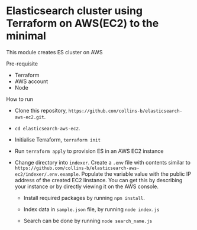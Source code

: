 # Elasticsearch cluster using Terraform on AWS(EC2) to the minimal

This module creates ES cluster on AWS

Pre-requisite

- Terraform
- AWS account
- Node

How to run

- Clone this repository, `https://github.com/collins-b/elasticsearch-aws-ec2.git`.

- `cd elasticsearch-aws-ec2`.

- Initialise Terraform, `terraform init`

- Run  `terraform apply` to provision ES in an AWS EC2 instance

- Change directory into `indexer`. Create a `.env` file with contents similar to `https://github.com/collins-b/elasticsearch-aws-ec2/indexer/.env.example`. Populate the variable value with the public IP address of the created EC2 Iinstance. You can get this by describing your instance or by directly viewing it on the AWS console.

     - Install required packages by running `npm install`. 

     - Index data in `sample.json` file, by running `node index.js`

     - Search can be done by running `node search_name.js`